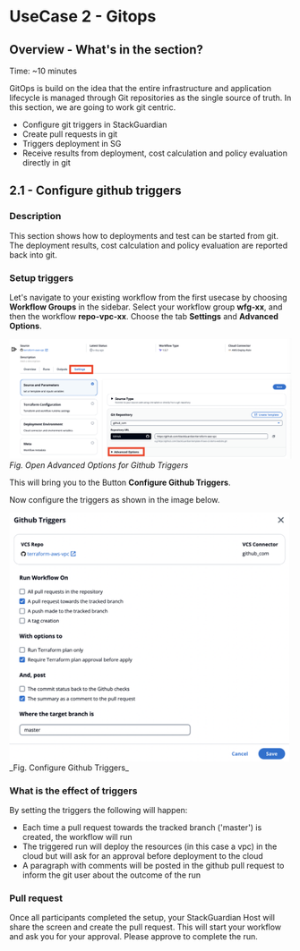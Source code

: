 # UseCase 2 - Gitops

## Overview - What's in the section?
Time: ~10 minutes

GitOps is build on the idea that the entire infrastructure and application lifecycle is managed through Git repositories as the single source of truth.
In this section, we are going to work git centric. 

* Configure git triggers in StackGuardian
* Create pull requests in git
* Triggers deployment in SG
* Receive results from deployment, cost calculation and policy evaluation directly in git


## 2.1 - Configure github triggers
### Description
This section shows how to deployments and test can be started from git.
The deployment results, cost calculation and policy evaluation are reported back into git. 

### Setup triggers
Let's navigate to your existing workflow from the first usecase by choosing **Workflow Groups** in the sidebar. 
Select your workflow group **wfg-xx**, and then the workflow **repo-vpc-xx**. 
Choose the tab **Settings** and **Advanced Options**. 

![UseCase 2](image/advanced-options.png)
_Fig. Open Advanced Options for Github Triggers_


This will bring you to the Button **Configure Github Triggers**. <p>
Now configure the triggers as shown in the image below. 

<img src= "image/github-triggers.png" width="500">
_Fig. Configure Github Triggers_


### What is the effect of triggers
By setting the triggers the following will happen:
* Each time a pull request towards the tracked branch ('master') is created, the workflow will run
* The triggered run will deploy the resources (in this case a vpc) in the cloud but will ask for an approval before deployment to the cloud
* A paragraph with comments will be posted in the github pull request to inform the git user about the outcome of the run

### Pull request
Once all participants completed the setup, your StackGuardian Host will share the screen and create the pull request.
This will start your workflow and ask you for your approval. Please approve to complete the run.
